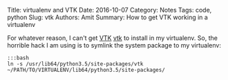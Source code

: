 Title: virtualenv and VTK
Date: 2016-10-07
Category: Notes
Tags: code, python
Slug: vtk
Authors: Amit
Summary: How to get VTK working in a virtualenv

For whatever reason, I can't get [VTK] [vtk] to install in my virtualenv. So, the horrible hack I am using is to symlink the system package to my virtualenv:


[vtk]: http://www.vtk.org/Wiki/VTK/Examples/Python
    
    :::bash
    ln -s /usr/lib64/python3.5/site-packages/vtk ~/PATH/TO/VIRTUALENV/lib64/python3.5/site-packages/
